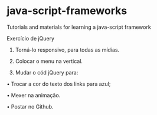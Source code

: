# java-script-frameworks
Tutorials and materials for learning a java-script framework

Exercício de jQuery

1.	Torná-lo responsivo, para todas as mídias.

2.	Colocar o menu na vertical.

3.	Mudar o cód jQuery para:

•	Trocar a cor do texto dos links para azul;

•	Mexer na animação.

• Postar no Github.

